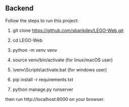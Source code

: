
## Backend
Follow the steps to run this project:

1. git clone https://github.com/sbarikdev/LEGO-Web.git

2. cd LEGO-Web

3. python -m venv venv

4. source venv/bin/activate (for linux/macOS user)
   
4. \venv\Scripts\activate.bat (for windows user)

5. pip install -r requirements.txt

6. python manage.py runserver

then run http://localhost:8000 on your browser.